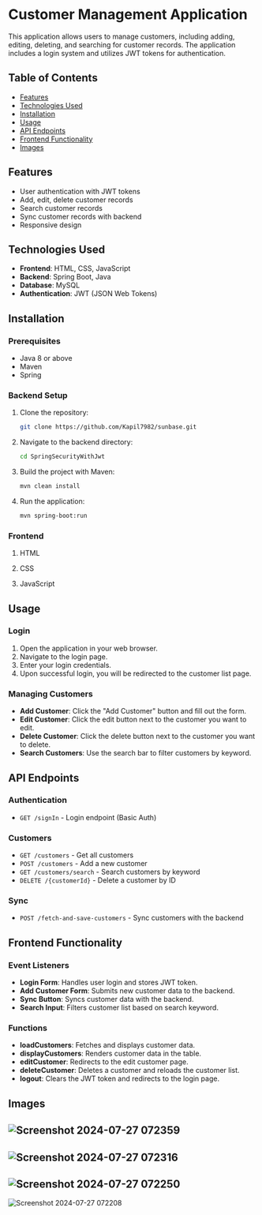 # Customer Management Application

This application allows users to manage customers, including adding, editing, deleting, and searching for customer records. The application includes a login system and utilizes JWT tokens for authentication.

## Table of Contents

- [Features](#features)
- [Technologies Used](#technologies-used)
- [Installation](#installation)
- [Usage](#usage)
- [API Endpoints](#api-endpoints)
- [Frontend Functionality](#frontend-functionality)
- [Images](#images)

## Features

- User authentication with JWT tokens
- Add, edit, delete customer records
- Search customer records
- Sync customer records with backend
- Responsive design

## Technologies Used

- **Frontend**: HTML, CSS, JavaScript
- **Backend**: Spring Boot, Java
- **Database**: MySQL 
- **Authentication**: JWT (JSON Web Tokens)

## Installation

### Prerequisites

- Java 8 or above
- Maven
- Spring

### Backend Setup

1. Clone the repository:

    ```sh
    git clone https://github.com/Kapil7982/sunbase.git
    ```

2. Navigate to the backend directory:

    ```sh
    cd SpringSecurityWithJwt
    ```

3. Build the project with Maven:

    ```sh
    mvn clean install
    ```

4. Run the application:

    ```sh
    mvn spring-boot:run
    ```

### Frontend 

1. HTML

2. CSS

3. JavaScript

## Usage

### Login

1. Open the application in your web browser.
2. Navigate to the login page.
3. Enter your login credentials.
4. Upon successful login, you will be redirected to the customer list page.

### Managing Customers

- **Add Customer**: Click the "Add Customer" button and fill out the form.
- **Edit Customer**: Click the edit button next to the customer you want to edit.
- **Delete Customer**: Click the delete button next to the customer you want to delete.
- **Search Customers**: Use the search bar to filter customers by keyword.

## API Endpoints

### Authentication

- `GET /signIn` - Login endpoint (Basic Auth)

### Customers

- `GET /customers` - Get all customers 
- `POST /customers` - Add a new customer
- `GET /customers/search` - Search customers by keyword
- `DELETE /{customerId}` - Delete a customer by ID

### Sync

- `POST /fetch-and-save-customers` - Sync customers with the backend

## Frontend Functionality

### Event Listeners

- **Login Form**: Handles user login and stores JWT token.
- **Add Customer Form**: Submits new customer data to the backend.
- **Sync Button**: Syncs customer data with the backend.
- **Search Input**: Filters customer list based on search keyword.

### Functions

- **loadCustomers**: Fetches and displays customer data.
- **displayCustomers**: Renders customer data in the table.
- **editCustomer**: Redirects to the edit customer page.
- **deleteCustomer**: Deletes a customer and reloads the customer list.
- **logout**: Clears the JWT token and redirects to the login page.

## Images

![Screenshot 2024-07-27 072359](https://github.com/user-attachments/assets/9f5270c1-2885-47a1-9351-024b4393edc3)
-
![Screenshot 2024-07-27 072316](https://github.com/user-attachments/assets/c1188873-833b-4c54-8d15-b0f326a0a590)
-
![Screenshot 2024-07-27 072250](https://github.com/user-attachments/assets/ccb1fc8a-1d15-43ee-a412-2f572ccdd2a0)
-
![Screenshot 2024-07-27 072208](https://github.com/user-attachments/assets/d1e1e8eb-88be-42ce-b954-7d6ac35e45bf)




